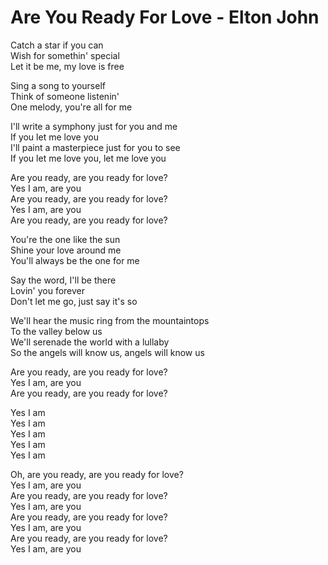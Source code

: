# Are You Ready For Love - Elton John

Catch a star if you can\
Wish for somethin' special\
Let it be me, my love is free

Sing a song to yourself\
Think of someone listenin'\
One melody, you're all for me

I'll write a symphony just for you and me\
If you let me love you\
I'll paint a masterpiece just for you to see\
If you let me love you, let me love you

Are you ready, are you ready for love?\
Yes I am, are you\
Are you ready, are you ready for love?\
Yes I am, are you\
Are you ready, are you ready for love?

You're the one like the sun\
Shine your love around me\
You'll always be the one for me

Say the word, I'll be there\
Lovin' you forever\
Don't let me go, just say it's so

We'll hear the music ring from the mountaintops\
To the valley below us\
We'll serenade the world with a lullaby\
So the angels will know us, angels will know us

Are you ready, are you ready for love?\
Yes I am, are you\
Are you ready, are you ready for love?

Yes I am\
Yes I am\
Yes I am\
Yes I am\
Yes I am

Oh, are you ready, are you ready for love?\
Yes I am, are you\
Are you ready, are you ready for love?\
Yes I am, are you\
Are you ready, are you ready for love?\
Yes I am, are you\
Are you ready, are you ready for love?\
Yes I am, are you